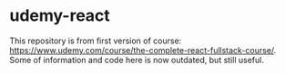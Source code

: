 # udemy-react

This repository is from first version of course: https://www.udemy.com/course/the-complete-react-fullstack-course/.
Some of information and code here is now outdated, but still useful.


